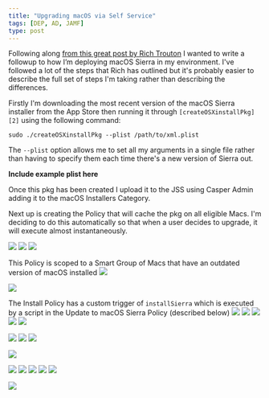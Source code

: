 ```yaml
---
title: "Upgrading macOS via Self Service"
tags: [DEP, AD, JAMF]
type: post
---
```


Following along [from this great post by Rich Trouton][1] I wanted to write a followup to how I’m deploying macOS Sierra in my environment. I've followed a lot of the steps that Rich has outlined but it's probably easier to describe the full set of steps I'm taking rather than describing the differences. 

Firstly I'm downloading the most recent version of the macOS Sierra installer from the App Store then running it through `[createOSXinstallPkg][2]` using the following command:

```sudo ./createOSXinstallPkg --plist /path/to/xml.plist```

The `--plist` option allows me to set all my arguments in a single file rather than having to specify them each time there's a new version of Sierra out.

**Include example plist here**

Once this pkg has been created I upload it to the JSS using Casper Admin adding it to the macOS Installers Category.

Next up is creating the Policy that will cache the pkg on all eligible Macs. I'm deciding to do this automatically so that when a user decides to upgrade, it will execute almost instantaneously.

![](/images/install_macOS/01a_cache_general.png)
![](/images/install_macOS/01b_cache_package.png)
![](/images/install_macOS/01c_cache_maintenance.png)

This Policy is scoped to a Smart Group of Macs that have an outdated version of macOS installed
![](/images/install_macOS/01d_cache_scope.png)

![](/images/install_macOS/02a_group_outdated.png)

The Install Policy has a custom trigger of `installSierra` which is executed by a script in the Update to macOS Sierra Policy (described below)
![](/images/install_macOS/03a_install_general.png)
![](/images/install_macOS/03b_install_package.png)
![](/images/install_macOS/03c_install_restart.png)
![](/images/install_macOS/03d_install_maintenance.png)
![](/images/install_macOS/03e_install_scope.png)

![](/images/install_macOS/04a_group_cache_before.png)
![](/images/install_macOS/04b_group_cache_select.png)
![](/images/install_macOS/04c_group_cache_after.png)

![](/images/install_macOS/05a_group_sierra_installed.png)

![](/images/install_macOS/06a_upgrade_general.png)
![](/images/install_macOS/06b_upgrade_scripts.png)
![](/images/install_macOS/06c_upgrade_scope_target.png)
![](/images/install_macOS/06d_upgrade_scope_exclusions.png)
![](/images/install_macOS/06e_upgrade_self_service.png)

![](/images/install_macOS/)



[1]:	https://derflounder.wordpress.com/2015/11/23/providing-os-x-upgrades-via-caspers-self-service/